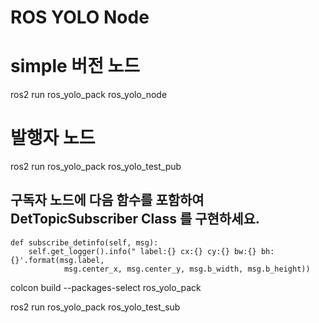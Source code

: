 # ROS YOLO Node

# simple 버전 노드

ros2 run ros_yolo_pack ros_yolo_node

# 발행자 노드

ros2 run ros_yolo_pack ros_yolo_test_pub

## 구독자 노드에 다음 함수를 포함하여 DetTopicSubscriber Class 를 구현하세요.

    def subscribe_detinfo(self, msg):
        self.get_logger().info(" label:{} cx:{} cy:{} bw:{} bh:{}'.format(msg.label,
                msg.center_x, msg.center_y, msg.b_width, msg.b_height)) 

colcon build --packages-select ros_yolo_pack

ros2 run ros_yolo_pack ros_yolo_test_sub

